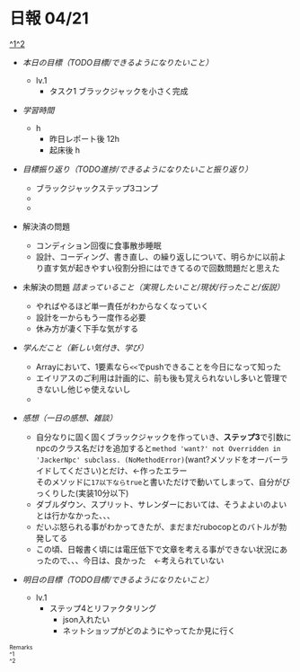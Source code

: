 # 日報 04/21
[^1](#remarks)[^2](#remarks)


- *本日の目標（TODO目標/できるようになりたいこと）*

  - lv.1
    - タスク1 ブラックジャックを小さく完成
  



- *学習時間*

  - h 
    - 昨日レポート後 12h
    - 起床後 h



- *目標振り返り（TODO進捗/できるようになりたいこと振り返り）*

  - ブラックジャックステップ3コンプ
  - 
  - 



- 解決済の問題

  - コンディション回復に食事散歩睡眠
  - 設計、コーディング、書き直し、の繰り返しについて、明らかに以前より直す気が起きやすい役割分担にはできてるので回数問題だと思えた



- 未解決の問題 *詰まっていること（実現したいこと/現状/行ったこと/仮説）*

  - やればやるほど単一責任がわからなくなっていく
  - 設計を一からもう一度作る必要
  - 休み方が凄く下手な気がする



- *学んだこと（新しい気付き、学び）*

  - Arrayにおいて、1要素なら`<<`でpushできることを今日になって知った
  - エイリアスのご利用は計画的に、前も後も覚えられないし多いと管理できないし他じゃ使えないし
  - 



- *感想（一日の感想、雑談）*

  - 自分なりに固く固くブラックジャックを作っていき、**ステップ3**で引数にnpcのクラス名だけを追加すると`method 'want?' not Overridden in 'JackerNpc' subclass. (NoMethodError)`(want?メソッドをオーバーライドしてください)とだけ、←作ったエラー<br>そのメソッドに`17以下ならtrue`と書いただけで動いてしまって、自分がびっくりした(実装10分以下)
  - ダブルダウン、スプリット、サレンダーにおいては、そうよよいのよいとは行かなかった、、、
  - だいぶ怒られる事がわかってきたが、まだまだrubocopとのバトルが勃発してる
  - この頃、日報書く頃には電圧低下で文章を考える事ができない状況にあったので、、、今日は、良かった　←考えられていない



- *明日の目標（TODO目標/できるようになりたいこと）*

  - lv.1
    - ステップ4とリファクタリング
      - json入れたい
      - ネットショップがどのようにやってたか見に行く
  

<!-- end -->


<span id="remarks" style="font-size:x-small">
  Remarks<br>
  ^1 <br>
  ^2 <br>
</span>


